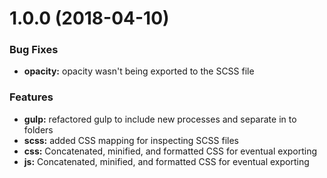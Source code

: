 # 1.0.0 (2018-04-10)

### Bug Fixes

* **opacity:** opacity wasn't being exported to the SCSS file

### Features

* **gulp:** refactored gulp to include new processes and separate in to folders
* **scss:** added CSS mapping for inspecting SCSS files
* **css:** Concatenated, minified, and formatted CSS for eventual exporting
* **js:** Concatenated, minified, and formatted CSS for eventual exporting

